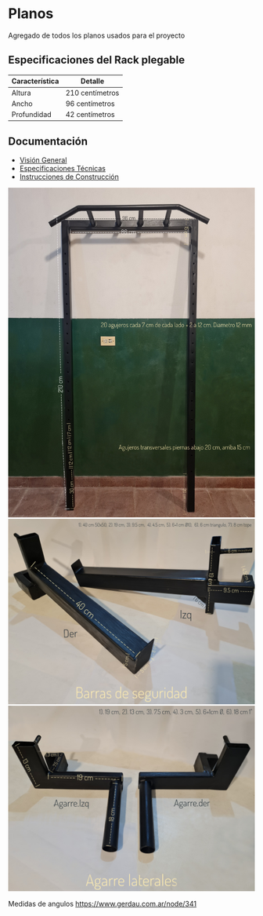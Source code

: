 # Planos
Agregado de todos los planos usados para el proyecto

## Especificaciones del Rack plegable

| Característica | Detalle                     |
| -------------- | --------------------------- |
| Altura         | 210 centímetros             |
| Ancho          | 96 centímetros              |
| Profundidad    | 42 centímetros              |


## Documentación
- [Visión General](./docs/overview.md)
- [Especificaciones Técnicas](./docs/specifications.md)
- [Instrucciones de Construcción](./docs/instructions.md)

<img src="/images/1000033193-01.jpg" width="580">

<img src="/images/1000033256-01.jpeg" width="580">

<img src="/images/1000033254-01.jpeg" width="580">



Medidas de angulos
https://www.gerdau.com.ar/node/341
